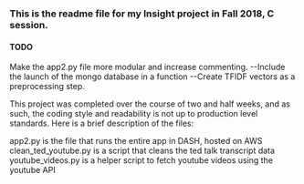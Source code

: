 
### This is the readme file for my Insight project in Fall 2018, C session.

#### TODO
Make the app2.py file more modular and increase commenting.
--Include the launch of the mongo database in a function
--Create TFIDF vectors as a preprocessing step.

This project was completed over the course of two and half weeks, and as such, the coding style and readability is not up to production level standards.  Here is a brief description of the files:

app2.py is the file that runs the entire app in DASH, hosted on AWS
clean_ted_youtube.py is a script that cleans the ted talk transcript data
youtube_videos.py is a helper script to fetch youtube videos using the youtube API
